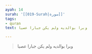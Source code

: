 ```yaml
---
ayah: 14
surah: '[[019-Surah|سورة]]'
tags:
- quran
text: وبرا بوالديه ولم يكن جبارا عصيا

---
```

> وبرا بوالديه ولم يكن جبارا عصيا
